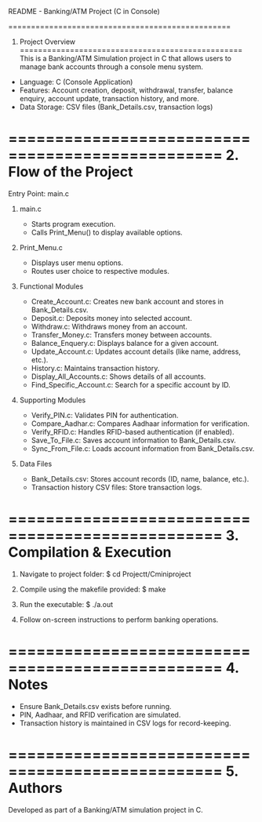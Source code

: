 README - Banking/ATM Project (C in Console)

=================================================
1. Project Overview
=================================================
This is a Banking/ATM Simulation project in C that allows users to manage bank accounts through a console menu system.

- Language: C (Console Application)
- Features: Account creation, deposit, withdrawal, transfer, balance enquiry, account update, transaction history, and more.
- Data Storage: CSV files (Bank_Details.csv, transaction logs)

=================================================
2. Flow of the Project
=================================================

Entry Point: main.c

1. main.c
   - Starts program execution.
   - Calls Print_Menu() to display available options.

2. Print_Menu.c
   - Displays user menu options.
   - Routes user choice to respective modules.

3. Functional Modules
   - Create_Account.c: Creates new bank account and stores in Bank_Details.csv.
   - Deposit.c: Deposits money into selected account.
   - Withdraw.c: Withdraws money from an account.
   - Transfer_Money.c: Transfers money between accounts.
   - Balance_Enquery.c: Displays balance for a given account.
   - Update_Account.c: Updates account details (like name, address, etc.).
   - History.c: Maintains transaction history.
   - Display_All_Accounts.c: Shows details of all accounts.
   - Find_Specific_Account.c: Search for a specific account by ID.

4. Supporting Modules
   - Verify_PIN.c: Validates PIN for authentication.
   - Compare_Aadhar.c: Compares Aadhaar information for verification.
   - Verify_RFID.c: Handles RFID-based authentication (if enabled).
   - Save_To_File.c: Saves account information to Bank_Details.csv.
   - Sync_From_File.c: Loads account information from Bank_Details.csv.

5. Data Files
   - Bank_Details.csv: Stores account records (ID, name, balance, etc.).
   - Transaction history CSV files: Store transaction logs.

=================================================
3. Compilation & Execution
=================================================
1. Navigate to project folder:
   $ cd Projectt/Cminiproject

2. Compile using the makefile provided:
   $ make

3. Run the executable:
   $ ./a.out

4. Follow on-screen instructions to perform banking operations.

=================================================
4. Notes
=================================================
- Ensure Bank_Details.csv exists before running.
- PIN, Aadhaar, and RFID verification are simulated.
- Transaction history is maintained in CSV logs for record-keeping.

=================================================
5. Authors
=================================================
Developed as part of a Banking/ATM simulation project in C.

